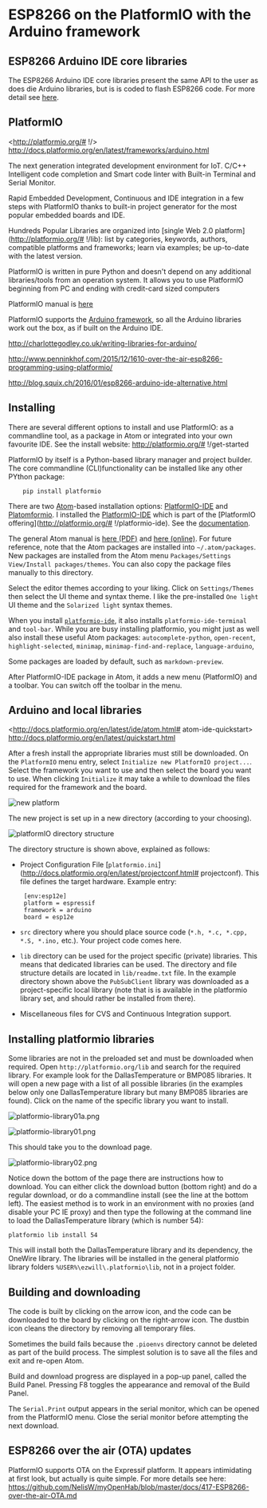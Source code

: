 # ESP8266 on the PlatformIO with the Arduino framework

## ESP8266 Arduino IDE core libraries

The ESP8266 Arduino IDE core libraries present the same API to the user as does die Arduino libraries, but is is coded to flash ESP8266 code.  For more detail see [here](https://github.com/NelisW/myOpenHab/blob/master/docs/411-ESP8266-prepare-Arduino-IDE.md).

## PlatformIO

<http://platformio.org/# !/>  
<http://docs.platformio.org/en/latest/frameworks/arduino.html>

The next generation integrated development environment for IoT.
C/C++ Intelligent code completion and Smart code linter with Built-in Terminal and Serial Monitor.

Rapid Embedded Development, Continuous and IDE integration in a few steps with PlatformIO thanks to built-in project generator for the most popular embedded boards and IDE.

Hundreds Popular Libraries are organized into [single Web 2.0 platform](http://platformio.org/# !/lib): list by categories, keywords, authors, compatible platforms and frameworks; learn via examples; be up-to-date with the latest version.

PlatformIO is written in pure Python and doesn't depend on any additional libraries/tools from an operation system. It allows you to use PlatformIO beginning from PC and ending with credit-card sized computers

PlatformIO manual is [here](https://media.readthedocs.org/pdf/platformio/latest/platformio.pdf)

PlatformIO supports the [Arduino framework](http://docs.platformio.org/en/latest/frameworks/arduino.html), so all the Arduino libraries work out the box, as if built on the Arduino IDE.

http://charlottegodley.co.uk/writing-libraries-for-arduino/

http://www.penninkhof.com/2015/12/1610-over-the-air-esp8266-programming-using-platformio/

http://blog.squix.ch/2016/01/esp8266-arduino-ide-alternative.html

## Installing

There are several different options to install and use PlatformIO: as a commandline tool, as a package in Atom or integrated into your own favourite IDE.  See the install website:  http://platformio.org/# !/get-started

PlatformIO by itself is a Python-based library manager and project builder.  The core commandline (CLI)functionality can be installed like any other PYthon package:

        pip install platformio

There are two [Atom](https://atom.io/)-based installation options:
[PlatformIO-IDE](https://atom.io/packages/platformio-ide)
and
[Platomformio](https://atom.io/packages/platomformio).  I installed the
[PlatformIO-IDE](https://atom.io/packages/platformio-ide) which is part of the [PlatformIO offering](http://platformio.org/# !/platformio-ide). See the [documentation](http://docs.platformio.org/en/latest/ide/atom.html).

The general Atom manual is [here (PDF)](http://orm-atlas2-prod.s3.amazonaws.com/pdf/9af84cd12b0be2cc97b3951aee5bf949.pdf) and [here (online)](https://atom.io/docs/latest/).
For future reference, note that the Atom packages are installed into `~/.atom/packages`.  New packages are installed from the Atom menu `Packages/Settings View/Install packages/themes`.  You can also copy the package files manually to this directory.

Select the editor themes according to your liking. Click on `Settings/Themes` then select the UI theme and syntax theme. I like the pre-installed `One light` UI theme and the `Solarized light` syntax themes.

When you install [`platformio-ide`](https://atom.io/packages/platformio-ide), it also installs `platformio-ide-terminal` and `tool-bar`.  While you are busy installing platformio, you might just as well also install these useful Atom packages:
`autocomplete-python`,
`open-recent`,
`highlight-selected`,
`minimap`,
`minimap-find-and-replace`,
`language-arduino`,

Some packages are loaded by default, such as `markdown-preview`.

After PlatformIO-IDE package in Atom, it adds a new menu (PlatformIO) and a toolbar.  You can switch off the toolbar in the menu.



## Arduino and local libraries

<http://docs.platformio.org/en/latest/ide/atom.html# atom-ide-quickstart>  
<http://docs.platformio.org/en/latest/quickstart.html>  

After a fresh install the appropriate libraries must still be downloaded.  On the `PlatformIO` menu entry, select `Initialize new PlatformIO project...`.  Select the framework you want to use and then select the board you want to use.  When clicking `Initialize` it may take a while to download the files required for the framework and the board.

![new platform](images/platformio-newplatform.png)

The new project is set up in a new directory (according to your choosing).   

![platformIO directory structure](images/platformio-project-directory.png)

The directory structure is shown above, explained as follows:

-  Project Configuration File [`platformio.ini`](http://docs.platformio.org/en/latest/projectconf.html# projectconf). This file defines the target hardware. Example entry:

        [env:esp12e]
        platform = espressif
        framework = arduino
        board = esp12e

-  `src` directory where you should place source code (`*.h, *.c, *.cpp, *.S, *.ino,` etc.).  Your project code comes here.
-  `lib` directory can be used for the project specific (private) libraries. This means that dedicated libraries can be used.  The directory and file structure details are located in `lib/readme.txt` file.  In the example directory shown above the `PubSubClient` library was downloaded as a project-specific local library (note that is is available in the platformio library set, and should rather be installed from there).
-  Miscellaneous files for CVS and Continuous Integration support.

## Installing platformio libraries

Some libraries are not in the preloaded set and must be downloaded when required.
Open `http://platformio.org/lib` and search for the required library. For example look for the DallasTemperature or BMP085 libraries.
It will open a new page with a list of all possible libraries (in the examples below only one DallasTemperature library but many BMP085 libraries are found).  Click on the name of the specific library you want to install.

![platformio-library01a.png](images/platformio-library01a.png)

![platformio-library01.png](images/platformio-library01.png)

This should take you to the download page.

![platformio-library02.png](images/platformio-library02.png)

Notice down the bottom of the page there are instructions how to download.  You can either click the download button (bottom right) and do a regular download, or do a commandline install (see the line at the bottom left).  The easiest method is to work in an environment with no proxies (and disable your PC IE proxy) and then type the following at the command line to load the DallasTemperature library (which is number 54):

    platformio lib install 54

This will install both the  DallasTemperature library and its dependency, the OneWire library.  The libraries will be installed in the general platformio library folders `%USER%\ezwill\.platformio\lib`, not in a project folder.


## Building and downloading

The code is built by clicking on the arrow icon, and the code can be downloaded to the board by clicking on the right-arrow icon.  The dustbin icon cleans the directory by removing all temporary files.

Sometimes the build fails because the `.pioenvs` directory cannot be deleted as part of the build process.  The simplest solution is to save all the files and exit and re-open Atom.

Build and download progress are displayed in a pop-up panel, called the Build Panel.  Pressing F8 toggles the appearance and removal of the Build Panel.

The `Serial.Print` output appears in the serial monitor, which can be opened from the PlatformIO menu.  Close the serial monitor before attempting the next download.

## ESP8266 over the air (OTA) updates

PlatformIO supports OTA on the Expressif platform.  It appears intimidating at first look, but actually is quite simple.
For more details see here: <https://github.com/NelisW/myOpenHab/blob/master/docs/417-ESP8266-over-the-air-OTA.md>
